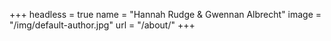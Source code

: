 +++
headless = true
name = "Hannah Rudge & Gwennan Albrecht"
image = "/img/default-author.jpg"
url = "/about/"
+++
